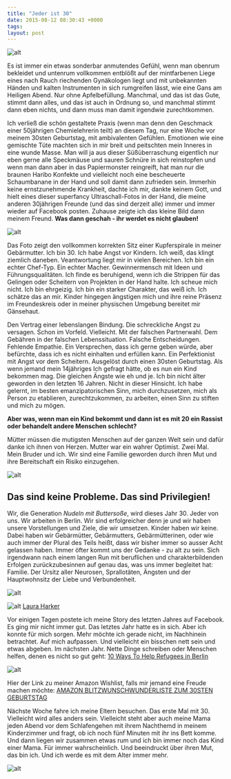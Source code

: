 ```yaml
---
title: "Jeder ist 30"
date: 2015-08-12 08:30:43 +0000
tags: 
layout: post
---
```

![alt](/content/images/2015/Aug/IMG_1050-1.JPG)

Es ist immer ein etwas sonderbar anmutendes Gefühl, wenn man obenrum bekleidet und untenrum vollkommen entblößt auf der mintfarbenen Liege eines nach Rauch riechenden Gynäkologen liegt und mit unbekannten Händen und kalten Instrumenten in sich rumgreifen lässt, wie eine Gans am Heiligen Abend. Nur ohne Apfelbefüllung. Manchmal, und das ist das Gute, stimmt dann alles, und das ist auch in Ordnung so, und manchmal stimmt dann eben nichts, und dann muss man damit irgendwie zurechtkommen. 

Ich verließ die schön gestaltete Praxis (wenn man denn den Geschmack einer 50jährigen Chemielehrerin teilt) an diesem Tag, nur eine Woche vor meinem 30sten Geburtstag, mit ambivalenten Gefühlen. Emotionen wie eine gemischte Tüte machten sich in mir breit und peitschten mein Inneres in eine wunde Masse. Man will ja aus dieser Süßüberraschung eigentlich nur eben gerne alle Speckmäuse und sauren Schnüre in sich reinstopfen und wenn man dann aber in das Papiermonster reingreift, hat man nur die braunen Haribo Konfekte und vielleicht noch eine bescheuerte Schaumbanane in der Hand und soll damit dann zufrieden sein. 
Immerhin keine ernstzunehmende Krankheit, dachte ich mir, dankte keinem Gott, und hielt eines dieser superfancy Ultraschall-Fotos in der Hand, die meine anderen 30jährigen Freunde (und das sind derzeit alle) immer und immer wieder auf Facebook posten. Zuhause zeigte ich das kleine Bild dann meinem Freund. **Was dann geschah - ihr werdet es nicht glauben!**

![alt](/content/images/2015/Aug/nodo-1.jpg)

Das Foto zeigt den vollkommen korrekten Sitz einer Kupferspirale in meiner Gebärmutter. Ich bin 30. Ich habe Angst vor Kindern. Ich weiß, das klingt ziemlich daneben. Veantwortung liegt mir in vielen Bereichen. Ich bin ein echter Chef-Typ. Ein echter Macher. Gewinnermensch mit Ideen und Führungsqualitäten. Ich finde es beruhigend, wenn ich die Strippen für das Gelingen oder Scheitern von Projekten in der Hand halte. Ich scheue mich nicht. Ich bin ehrgeizig. Ich bin ein starker Charakter, das weiß ich. Ich schätze das an mir. Kinder hingegen ängstigen mich und ihre reine Präsenz im Freundeskreis oder in meiner physischen Umgebung bereitet mir Gänsehaut.

Den Vertrag einer lebenslangen Bindung. Die schreckliche Angst zu versagen. Schon im Vorfeld. Vielleicht. Mit der falschen Partnerwahl. Dem Gebähren in der falschen Lebenssituation. Falsche Entscheidungen. Fehlende Empathie. Ein Versprechen, dass ich gerne geben würde, aber befürchte, dass ich es nicht einhalten und erfüllen kann. Ein Perfektionist mit Angst vor dem Scheitern. Ausgelöst durch einen 30sten Geburtstag. Als wenn jemand mein 14jähriges Ich gefragt hätte, ob es nun ein Kind bekommen mag. Die gleichen Ängste wie eh und je. Ich bin nicht älter geworden in den letzten 16 Jahren. Nicht in dieser Hinsicht. Ich habe gelernt, im besten emanzipatorischen Sinn, mich durchzusetzen, mich als Person zu etablieren, zurechtzukommen, zu arbeiten, einen Sinn zu stiften und mich zu mögen. 

**Aber was, wenn man ein Kind bekommt und dann ist es mit 20 ein Rassist oder behandelt andere Menschen schlecht?**

Mütter müssen die mutigsten Menschen auf der ganzen Welt sein und dafür danke ich ihnen von Herzen. Mutter war ein wahrer Optimist. Zwei Mal. Mein Bruder und ich. Wir sind eine Familie geworden durch ihren Mut und ihre Bereitschaft ein Risiko einzugehen.

![alt](/content/images/2015/Aug/Screen-Shot-2015-08-12-at-10-06-20.png)

## Das sind keine Probleme. Das sind Privilegien!

Wir, die Generation *Nudeln mit Buttersoße*, wird dieses Jahr 30. Jeder von uns. Wir arbeiten in Berlin. Wir sind erfolgreicher denn je und wir haben unsere Vorstellungen und Ziele, die wir umsetzen. Kinder haben wir keine. Dabei haben wir Gebärmütter, Gebärmutters, Gebärmütterinen, oder wie auch immer der Plural des Teils heißt, dass wir bisher immer so ausser Acht gelassen haben. Immer öfter kommt uns der Gedanke - zu alt zu sein. Sich irgendwann nach einem langen Run mit beruflichen und charakterbildenden Erfolgen zurückzubesinnen auf genau das, was uns immer begleitet hat: Familie. Der Ursitz aller Neurosen, Sprallotäten, Ängsten und der Hauptwohnsitz der Liebe und Verbundenheit. 

![alt](/content/images/2015/Aug/CMLIlp3UYAAwJ45-1.jpg)



![alt](/content/images/2015/Aug/Screen-Shot-2015-08-12-at-08-13-12.png)
[Laura Harker](s://twitter.com/lauramaryharker)

Vor einigen Tagen postete ich meine Story des letzten Jahres auf Facebook. Es ging mir nicht immer gut. Das letztes Jahr hatte es in sich. Aber ich konnte für mich sorgen. Mehr möchte ich gerade nicht, im Nachhinein betrachtet. Auf mich aufpassen. Und vielleicht ein bisschen nett sein und etwas abgeben. Im nächsten Jahr. Nette Dinge schreiben oder Menschen helfen, denen es nicht so gut geht: [10 Ways To Help Refugees in Berlin](http://www.findingberlin.com/10-ways-to-help-refugees-in-berlin/)

![alt](/content/images/2015/Aug/Screen-Shot-2015-08-12-at-08-21-42.png)

Hier der Link zu meiner Amazon Wishlist, falls mir jemand eine Freude machen möchte:
[AMAZON BLITZWUNSCHWUNDERLISTE ZUM 30STEN GEBURTSTAG](http://www.amazon.de/registry/wishlist/3PIK2FF6GZI5D)

Nächste Woche fahre ich meine Eltern besuchen. Das erste Mal mit 30. Vielleicht wird alles anders sein. Vielleicht steht aber auch meine Mama jeden Abend vor dem Schlafengehen mit ihrem Nachthemd in meinem Kinderzimmer und fragt, ob ich noch fünf Minuten mit ihr ins Bett komme. Und dann liegen wir zusammen etwas rum und ich bin immer noch das Kind einer Mama. Für immer wahrscheinlich. Und beeindruckt über ihren Mut, das bin ich. Und ich werde es mit dem Alter immer mehr.

![alt](/content/images/2015/Aug/doogg.jpg)


